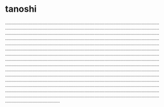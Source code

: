 # tanoshi
................................................................................................................................................................................................................................................................................................................................................................................................................................................................................................................................................................................................................................................................................................................................................................................................................................................................................................................................................................................................................................................................................................................................................................................................................................................................................................................................................................................................................................................................................................................................................................................................................................................................................................................................................................................................................................................................................................................................................................................